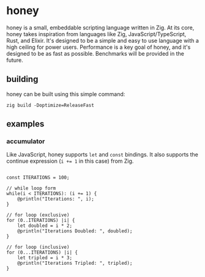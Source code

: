 # honey
honey is a small, embeddable scripting language written in Zig. At its core, honey takes inspiration from languages like Zig, JavaScript/TypeScript, Rust, and Elixir. It's designed to be a simple and easy to use language with a high ceiling for power users. Performance is a key goal of honey, and it's designed to be as fast as possible. Benchmarks will be provided in the future.

## building
honey can be built using this simple command:
```
zig build -Doptimize=ReleaseFast
```

## examples

### accumulator
Like JavaScript, honey supports `let` and `const` bindings. It also supports the continue expression (`i += 1` in this case) from Zig.
```zig

const ITERATIONS = 100;

// while loop form
while(i < ITERATIONS): (i += 1) {
    @println("Iterations: ", i);
}

// for loop (exclusive)
for (0..ITERATIONS) |i| {
    let doubled = i * 2;
    @println("Iterations Doubled: ", doubled);
}

// for loop (inclusive)
for (0...ITERATIONS) |i| {
    let tripled = i * 3;
    @println("Iterations Tripled: ", tripled);
}
```